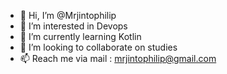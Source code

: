 - 👋 Hi, I’m @Mrjintophilip
- 👀 I’m interested in Devops
- 🌱 I’m currently learning Kotlin
- 💞️ I’m looking to collaborate on studies
- 📫 Reach me via mail : mrjintophilip@gmail.com

<!---
Mrjintophilip/Mrjintophilip is a ✨ special ✨ repository because its `README.md` (this file) appears on your GitHub profile.
You can click the Preview link to take a look at your changes.
--->
